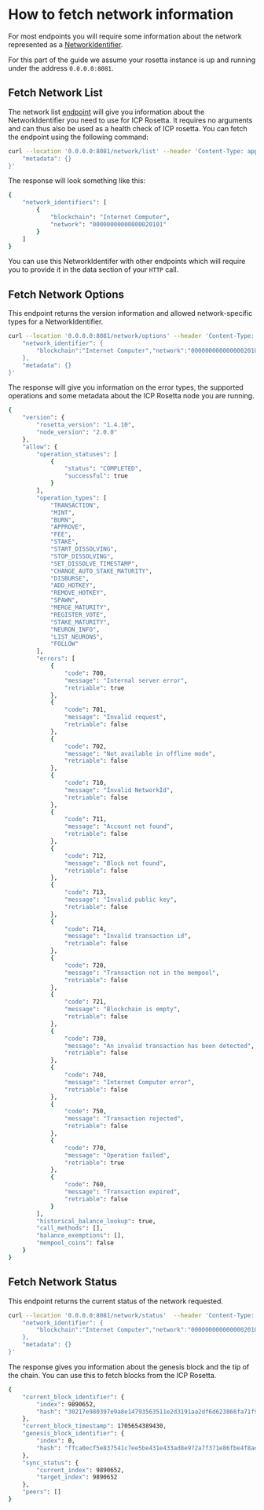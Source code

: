 # How to fetch network information
For most endpoints you will require some information about the network represented as a [NetworkIdentifier](https://www.rosetta-api.org/docs/models/NetworkIdentifier.html).

For this part of the guide we assume your rosetta instance is up and running under the address `0.0.0.0:8081`.

## Fetch Network List
The network list [endpoint](https://www.rosetta-api.org/docs/NetworkApi.html#networklist) will give you information about the NetworkIdentifier you need to use for ICP Rosetta. It requires no arguments and can thus also be used as a health check of ICP rosetta. You can fetch the endpoint using the following command:  

```bash
curl --location '0.0.0.0:8081/network/list' --header 'Content-Type: application/json' --data '{
    "metadata": {}
}'
```

The response will look something like this:

```bash
{
    "network_identifiers": [
        {
            "blockchain": "Internet Computer",
            "network": "00000000000000020101"
        }
    ]
}
```

You can use this NetworkIdentifer with other endpoints which will require you to provide it in the data section of your `HTTP` call. 

## Fetch Network Options
This endpoint returns the version information and allowed network-specific types for a NetworkIdentifier.

```bash
curl --location '0.0.0.0:8081/network/options' --header 'Content-Type: application/json' --data '{
    "network_identifier": {
        "blockchain":"Internet Computer","network":"00000000000000020101"
    },
    "metadata": {}
}'
```

The response will give you information on the error types, the supported operations and some metadata about the ICP Rosetta node you are running. 

```bash
{
    "version": {
        "rosetta_version": "1.4.10",
        "node_version": "2.0.0"
    },
    "allow": {
        "operation_statuses": [
            {
                "status": "COMPLETED",
                "successful": true
            }
        ],
        "operation_types": [
            "TRANSACTION",
            "MINT",
            "BURN",
            "APPROVE",
            "FEE",
            "STAKE",
            "START_DISSOLVING",
            "STOP_DISSOLVING",
            "SET_DISSOLVE_TIMESTAMP",
            "CHANGE_AUTO_STAKE_MATURITY",
            "DISBURSE",
            "ADD_HOTKEY",
            "REMOVE_HOTKEY",
            "SPAWN",
            "MERGE_MATURITY",
            "REGISTER_VOTE",
            "STAKE_MATURITY",
            "NEURON_INFO",
            "LIST_NEURONS",
            "FOLLOW"
        ],
        "errors": [
            {
                "code": 700,
                "message": "Internal server error",
                "retriable": true
            },
            {
                "code": 701,
                "message": "Invalid request",
                "retriable": false
            },
            {
                "code": 702,
                "message": "Not available in offline mode",
                "retriable": false
            },
            {
                "code": 710,
                "message": "Invalid NetworkId",
                "retriable": false
            },
            {
                "code": 711,
                "message": "Account not found",
                "retriable": false
            },
            {
                "code": 712,
                "message": "Block not found",
                "retriable": false
            },
            {
                "code": 713,
                "message": "Invalid public key",
                "retriable": false
            },
            {
                "code": 714,
                "message": "Invalid transaction id",
                "retriable": false
            },
            {
                "code": 720,
                "message": "Transaction not in the mempool",
                "retriable": false
            },
            {
                "code": 721,
                "message": "Blockchain is empty",
                "retriable": false
            },
            {
                "code": 730,
                "message": "An invalid transaction has been detected",
                "retriable": false
            },
            {
                "code": 740,
                "message": "Internet Computer error",
                "retriable": false
            },
            {
                "code": 750,
                "message": "Transaction rejected",
                "retriable": false
            },
            {
                "code": 770,
                "message": "Operation failed",
                "retriable": true
            },
            {
                "code": 760,
                "message": "Transaction expired",
                "retriable": false
            }
        ],
        "historical_balance_lookup": true,
        "call_methods": [],
        "balance_exemptions": [],
        "mempool_coins": false
    }
}

```

## Fetch Network Status
This endpoint returns the current status of the network requested.

```bash
curl --location '0.0.0.0:8081/network/status'  --header 'Content-Type: application/json' --data '{
    "network_identifier": {
        "blockchain":"Internet Computer","network":"00000000000000020101"
    },
    "metadata": {}
}'
```
The response gives you information about the genesis block and the tip of the chain. You can use this to fetch blocks from the ICP Rosetta.
``` bash
{
    "current_block_identifier": {
        "index": 9890652,
        "hash": "30217e980397e9a8e14793563511e2d3191aa2df6d623866fa71f967e2ce3f08"
    },
    "current_block_timestamp": 1705654389430,
    "genesis_block_identifier": {
        "index": 0,
        "hash": "ffca0ecf5e837541c7ee5be431e433ad8e972a7f371e86fbe4f8ad646c7cbcea"
    },
    "sync_status": {
        "current_index": 9890652,
        "target_index": 9890652
    },
    "peers": []
}
```